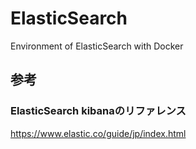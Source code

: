 # ElasticSearch
Environment of ElasticSearch with Docker

## 参考
### ElasticSearch kibanaのリファレンス 
https://www.elastic.co/guide/jp/index.html


